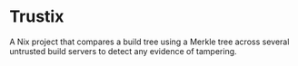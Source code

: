 # Trustix
A Nix project that compares a build tree using a Merkle tree across several untrusted build servers to detect any evidence of tampering.
